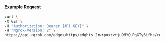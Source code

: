 <!-- Code generated for API Clients. DO NOT EDIT. -->

#### Example Request

```bash
curl \
-X GET \
-H "Authorization: Bearer {API_KEY}" \
-H "Ngrok-Version: 2" \
https://api.ngrok.com/edges/https/edghts_2rwrpuxrvtju9MYQUPqGTy6ifhs/routes/edghtsrt_2rwrpw5EbxWQdx9cocQCSqSnsIb/response_headers
```

